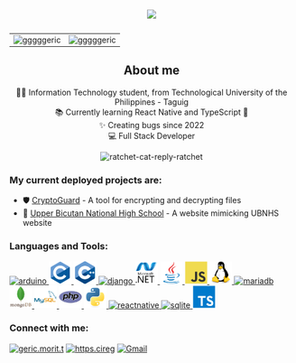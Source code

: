 ###
<div align="center">
  <img src="https://readme-typing-svg.herokuapp.com/?font=Righteous&size=35&center=true&vCenter=true&width=500&height=70&duration=3000&lines=Hello+World!;+My+name+is+Geric+Morit;+Welcome+to+my+profile!" />
</div>

###

<table border="0" cellpadding="20" style="margin: 0 auto;">
  <tr>
    <td>
      <picture>
        <source 
          srcset="https://github-readme-stats.vercel.app/api?username=gggggeric&show_icons=true&locale=en&theme=dark"
          media="(prefers-color-scheme: dark)">
        <img 
          src="https://github-readme-stats.vercel.app/api?username=gggggeric&show_icons=true&locale=en&theme=light" 
          alt="gggggeric" width="400" />
      </picture>
    </td>
    <td>
      <picture>
        <source 
          srcset="https://github-readme-stats.vercel.app/api/top-langs/?username=gggggeric&theme=dark"
          media="(prefers-color-scheme: dark)">
        <img 
          src="https://github-readme-stats.vercel.app/api/top-langs/?username=gggggeric&theme=light" 
          alt="gggggeric" width="300" />
      </picture>
    </td>
  </tr>
</table>




###
<h2 align="center">About me</h2>
<p align="center">
  👨‍💻 Information Technology student, from Technological University of the Philippines - Taguig<br> 
  📚 Currently learning React Native and TypeScript 🚀<br> 
  ✨ Creating bugs since 2022<br> 
  💻 Full Stack Developer
</p>

<p align="center">
  <img src="https://github.com/user-attachments/assets/ffcbd4f3-3e8a-4bf4-b32f-bb83694e7f63" alt="ratchet-cat-reply-ratchet" style="max-height: 100px;">
</p>


###
<h3 align="left">My current deployed projects are: </h3>
<ul>
  <li>🛡️ <a href="https://cryptoguard-fec8.onrender.com/" target="_blank">CryptoGuard</a> - A tool for encrypting and decrypting files</li>
    <li>🏫 <a href="https://upperbicutannationalhighschool-h86l.onrender.com" target="_blank">Upper Bicutan National High School</a> - A website mimicking UBNHS website </li>
</ul>



<h3 align="left">Languages and Tools:</h3>
<p align="left"> <a href="https://www.arduino.cc/" target="_blank" rel="noreferrer"> <img src="https://cdn.worldvectorlogo.com/logos/arduino-1.svg" alt="arduino" width="40" height="40"/> </a> <a href="https://www.cprogramming.com/" target="_blank" rel="noreferrer"> <img src="https://raw.githubusercontent.com/devicons/devicon/master/icons/c/c-original.svg" alt="c" width="40" height="40"/> </a> <a href="https://www.w3schools.com/cpp/" target="_blank" rel="noreferrer"> <img src="https://raw.githubusercontent.com/devicons/devicon/master/icons/cplusplus/cplusplus-original.svg" alt="cplusplus" width="40" height="40"/> </a> <a href="https://www.djangoproject.com/" target="_blank" rel="noreferrer"> <img src="https://cdn.worldvectorlogo.com/logos/django.svg" alt="django" width="40" height="40"/> </a> <a href="https://dotnet.microsoft.com/" target="_blank" rel="noreferrer"> <img src="https://raw.githubusercontent.com/devicons/devicon/master/icons/dot-net/dot-net-original-wordmark.svg" alt="dotnet" width="40" height="40"/> </a> <a href="https://www.java.com" target="_blank" rel="noreferrer"> <img src="https://raw.githubusercontent.com/devicons/devicon/master/icons/java/java-original.svg" alt="java" width="40" height="40"/> </a> <a href="https://developer.mozilla.org/en-US/docs/Web/JavaScript" target="_blank" rel="noreferrer"> <img src="https://raw.githubusercontent.com/devicons/devicon/master/icons/javascript/javascript-original.svg" alt="javascript" width="40" height="40"/> </a> <a href="https://www.linux.org/" target="_blank" rel="noreferrer"> <img src="https://raw.githubusercontent.com/devicons/devicon/master/icons/linux/linux-original.svg" alt="linux" width="40" height="40"/> </a> <a href="https://mariadb.org/" target="_blank" rel="noreferrer"> <img src="https://www.vectorlogo.zone/logos/mariadb/mariadb-icon.svg" alt="mariadb" width="40" height="40"/> </a> <a href="https://www.mongodb.com/" target="_blank" rel="noreferrer"> <img src="https://raw.githubusercontent.com/devicons/devicon/master/icons/mongodb/mongodb-original-wordmark.svg" alt="mongodb" width="40" height="40"/> </a> <a href="https://www.mysql.com/" target="_blank" rel="noreferrer"> <img src="https://raw.githubusercontent.com/devicons/devicon/master/icons/mysql/mysql-original-wordmark.svg" alt="mysql" width="40" height="40"/> </a> <a href="https://www.php.net" target="_blank" rel="noreferrer"> <img src="https://raw.githubusercontent.com/devicons/devicon/master/icons/php/php-original.svg" alt="php" width="40" height="40"/> </a> <a href="https://www.python.org" target="_blank" rel="noreferrer"> <img src="https://raw.githubusercontent.com/devicons/devicon/master/icons/python/python-original.svg" alt="python" width="40" height="40"/> </a> <a href="https://reactnative.dev/" target="_blank" rel="noreferrer"> <img src="https://reactnative.dev/img/header_logo.svg" alt="reactnative" width="40" height="40"/> </a> <a href="https://www.sqlite.org/" target="_blank" rel="noreferrer"> <img src="https://www.vectorlogo.zone/logos/sqlite/sqlite-icon.svg" alt="sqlite" width="40" height="40"/> </a> <a href="https://www.typescriptlang.org/" target="_blank" rel="noreferrer"> <img src="https://raw.githubusercontent.com/devicons/devicon/master/icons/typescript/typescript-original.svg" alt="typescript" width="40" height="40"/> </a> </p>

###

<h3 align="left">Connect with me:</h3>
<p align="left">
  <a href="https://fb.com/geric.morit.t" target="blank"><img align="center" src="https://raw.githubusercontent.com/rahuldkjain/github-profile-readme-generator/master/src/images/icons/Social/facebook.svg" alt="geric.morit.t" height="30" width="40" /></a>
  <a href="https://instagram.com/https.cireg" target="blank"><img align="center" src="https://raw.githubusercontent.com/rahuldkjain/github-profile-readme-generator/master/src/images/icons/Social/instagram.svg" alt="https.cireg" height="30" width="40" /></a>
<a href="mailto:gericmorit3211@gmail.com">
  <img align="center" src="https://i.ibb.co/C9ZhdpW/gmail-logo.png" alt="Gmail" height="40" width="40" />
</a>
</p>






